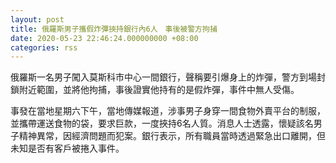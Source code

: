 ```yaml
---
layout: post
title: 俄羅斯男子攜假炸彈挾持銀行內6人　事後被警方拘捕
date: 2020-05-23 22:46:24.000000000 +08:00
categories: rss
---
```


俄羅斯一名男子闖入莫斯科市中心一間銀行，聲稱要引爆身上的炸彈，警方到場封鎖附近範圍，並將他拘捕，事後證實他持有的是假炸彈，事件中無人受傷。

事發在當地星期六下午，當地傳媒報道，涉事男子身穿一間食物外賣平台的制服，並攜帶運送食物的袋，要求巨款，一度挾持6名人質。消息人士透露，懷疑該名男子精神異常，因經濟問題而犯案。銀行表示，所有職員當時透過緊急出口離開，但未知是否有客戶被捲入事件。
